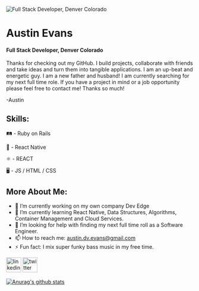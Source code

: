 ![Full Stack Developer, Denver Colorado](https://pbs.twimg.com/profile_banners/1302282274302435328/1606586299/600x200)

# Austin Evans 
#### Full Stack Developer, Denver Colorado


Thanks for checking out my GitHub. I build projects, collaborate with friends and take ideas and turn them into tangible applications. I am an up-beat and energetic guy. I am a new father and husband! I am currently searching for my next full time role. If you have a project in mind or a job opportunity please feel free to contact me! Thanks so much! 

-Austin

## Skills:
🛤 - Ruby on Rails

📱 - React Native

⚛ - REACT 

🖥 - JS / HTML / CSS

## More About Me:

- 🔭 I’m currently working on my own company Dev Edge 
- 🌱 I’m currently learning React Native, Data Structures, Algorithms, Container Management and Cloud Services. 
- 🤔 I’m looking for help with finding my next full time roll as a Software Engineer. 
- 📫 How to reach me: austin.dv.evans@gmail.com 
- ⚡ Fun fact: I mix super funky bass music in my free time. 


[<img src='https://cdn.jsdelivr.net/npm/simple-icons@3.0.1/icons/linkedin.svg' alt='linkedin' height='40'>](https://www.linkedin.com/in/Austin-DV-Evans/)  [<img src='https://cdn.jsdelivr.net/npm/simple-icons@3.0.1/icons/twitter.svg' alt='twitter' height='40'>](https://twitter.com/@AustinDVEvans)  



[![Anurag's github stats](https://github-readme-stats.vercel.app/api?username=austin-dv-evans)](https://github.com/anuraghazra/github-readme-stats)

<!--
**Austin-dv-Evans/Austin-dv-Evans** is a ✨ _special_ ✨ repository because its `README.md` (this file) appears on your GitHub profile.

